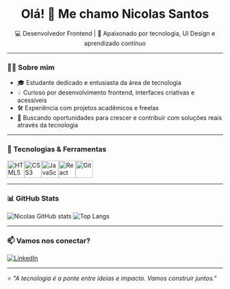 <h1 align="center">Olá! 👋 Me chamo Nicolas Santos</h1>
<p align="center">💻 Desenvolvedor Frontend | 🚀 Apaixonado por tecnologia, UI Design e aprendizado contínuo</p>

---

### 👨‍💻 Sobre mim

- 🎓 Estudante dedicado e entusiasta da área de tecnologia
- 💡 Curioso por desenvolvimento frontend, interfaces criativas e acessíveis
- 🛠️ Experiência com projetos acadêmicos e freelas
- 🎯 Buscando oportunidades para crescer e contribuir com soluções reais através da tecnologia

---

### 🚀 Tecnologias & Ferramentas

<div style="display: flex; flex-wrap: wrap;">
  <img src="https://cdn.jsdelivr.net/gh/devicons/devicon/icons/html5/html5-original.svg" height="40" alt="HTML5"/>
  <img src="https://cdn.jsdelivr.net/gh/devicons/devicon/icons/css3/css3-original.svg" height="40" alt="CSS3"/>
  <img src="https://cdn.jsdelivr.net/gh/devicons/devicon/icons/javascript/javascript-original.svg" height="40" alt="JavaScript"/>
  <img src="https://cdn.jsdelivr.net/gh/devicons/devicon/icons/react/react-original.svg" height="40" alt="React"/>
  <img src="https://cdn.jsdelivr.net/gh/devicons/devicon/icons/git/git-original.svg" height="40" alt="Git"/>
</div>

---

### 📊 GitHub Stats

![Nicolas GitHub stats](https://github-readme-stats.vercel.app/api?username=NicolasSantosDev&show_icons=true&theme=dracula&include_all_commits=true&count_private=true)
![Top Langs](https://github-readme-stats.vercel.app/api/top-langs/?username=NicolasSantosDev&layout=compact&langs_count=6&theme=dracula)

---

### 📫 Vamos nos conectar?

[![LinkedIn]([https://img.shields.io/badge/-LinkedIn-0A66C2?style=for-the-badge&logo=linkedin&logoColor=white)](https://www.linkedin.com/in/seuusuario/](https://www.linkedin.com/in/nícolas-santos/))


---

⭐️ _"A tecnologia é a ponte entre ideias e impacto. Vamos construir juntos."_  
